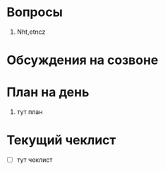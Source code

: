 # Вопросы
1. Nht,etncz 

# Обсуждения на созвоне

# План на день
1. тут план
# Текущий чеклист 
- [ ] тут чеклист
